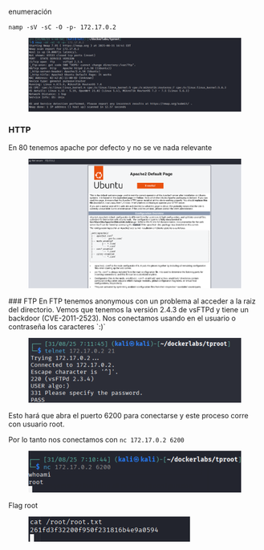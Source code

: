enumeración
```
namp -sV -sC -O -p- 172.17.0.2
```
<figure> <img src="security/writeups/dockerlabs/tproot/attachments/fig1.png" alt="fig1"> </figure>

### HTTP
En 80 tenemos apache por defecto y no se ve nada relevante

<figure> <img src="security/writeups/dockerlabs/tproot/attachments/fig2.png" alt="fig2"> </figure>
### FTP
En FTP tenemos anonymous con un problema al acceder a la raiz del directorio. Vemos que tenemos la versión 2.4.3 de vsFTPd y tiene un backdoor (CVE-2011-2523). Nos conectamos usando en el usuario o contraseña los caracteres `:)`

<figure> <img src="security/writeups/dockerlabs/tproot/attachments/fig3.png" alt="fig3"> </figure> 

Esto hará que abra el puerto 6200 para conectarse y este proceso corre con usuario root.

Por lo tanto nos conectamos con `nc 172.17.0.2 6200`
<figure> <img src="security/writeups/dockerlabs/tproot/attachments/fig5.png" alt="fig5"> </figure>

Flag root

<figure> <img src="security/writeups/dockerlabs/tproot/attachments/fig6.png" alt="fig6"> </figure>
